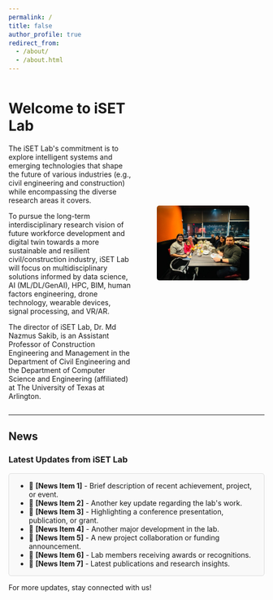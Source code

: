 ```yaml
---
permalink: /
title: false
author_profile: true
redirect_from:
  - /about/
  - /about.html
---
```


<style>
/* --- STYLES FOR THE FLEX LAYOUT (WELCOME TEXT & IMAGE) --- */
.container {
    display: flex;
    align-items: center;
    justify-content: space-between;
    gap: 20px;
}

.text {
    flex: 1;
    /* Optional: for visual spacing or design */
}

.image {
    flex: 1;
    text-align: center;
}

.image img {
    width: 75%;
    max-width: 500px;
    border-radius: 5px;
}

/* --- OPTIONAL: MOBILE RESPONSIVENESS --- */
@media (max-width: 768px) {
  .container {
    flex-direction: column;
    align-items: flex-start;
  }
}
</style>

<div class="container">
  <div class="text">
    <h1>Welcome to iSET Lab</h1>
    <p>
      The iSET Lab's commitment is to explore intelligent systems and emerging technologies that shape the future of various industries (e.g., civil engineering and construction) while encompassing the diverse research areas it covers.
    </p>
    <p>
      To pursue the long-term interdisciplinary research vision of future workforce development and digital twin towards a more sustainable and resilient civil/construction industry, iSET Lab will focus on multidisciplinary solutions informed by data science, AI (ML/DL/GenAI), HPC, BIM, human factors engineering, drone technology, wearable devices, signal processing, and VR/AR.
    </p>
    <p>
      The director of iSET Lab, Dr. Md Nazmus Sakib, is an Assistant Professor of Construction Engineering and Management in the Department of Civil Engineering and the Department of Computer Science and Engineering (affiliated) at The University of Texas at Arlington.
    </p>
  </div>
  <div class="image">
    <!-- Update the image path as needed for your site structure -->
    <img src="/_pages/lab_group_pictire.jpg" alt="Lab Members Group Picture">
  </div>
</div>

---

## News
### Latest Updates from iSET Lab

<!--
  Using pure HTML inside the scrollable div so it renders correctly.
  If you want more items, just add more <li> elements.
-->
<div style="max-height: 200px; overflow-y: auto; border: 1px solid #ddd; padding: 15px; border-radius: 5px; background-color: #f9f9f9;">

  <ul style="margin: 0; padding-left: 1.5rem; list-style-type: disc;">
    <li>📢 <strong>[News Item 1]</strong> - Brief description of recent achievement, project, or event.</li>
    <li>📢 <strong>[News Item 2]</strong> - Another key update regarding the lab's work.</li>
    <li>📢 <strong>[News Item 3]</strong> - Highlighting a conference presentation, publication, or grant.</li>
    <li>📢 <strong>[News Item 4]</strong> - Another major development in the lab.</li>
    <li>📢 <strong>[News Item 5]</strong> - A new project collaboration or funding announcement.</li>
    <li>📢 <strong>[News Item 6]</strong> - Lab members receiving awards or recognitions.</li>
    <li>📢 <strong>[News Item 7]</strong> - Latest publications and research insights.</li>
  </ul>

</div>

<p>For more updates, stay connected with us!</p>
